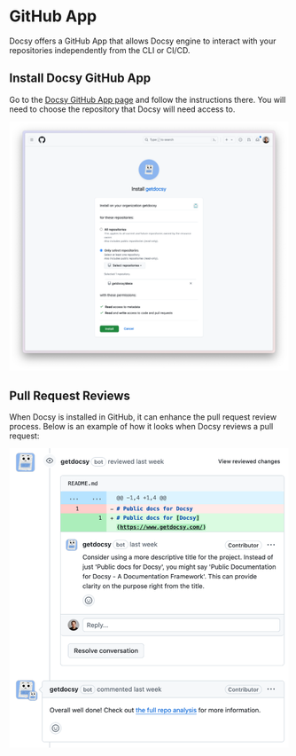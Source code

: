 # GitHub App

Docsy offers a GitHub App that allows Docsy engine to interact with your repositories independently from the CLI or CI/CD.

## Install Docsy GitHub App

Go to the [Docsy GitHub App page](https://github.com/apps/getdocsy) and follow the instructions there. You will need to choose the repository that Docsy will need access to.

![Install GitHub App](install-github-app.png)

## Pull Request Reviews

When Docsy is installed in GitHub, it can enhance the pull request review process. Below is an example of how it looks when Docsy reviews a pull request:

![Pull Request Review Example](docs/assets/pull-request-reviews_0_pr-review-example.png)
